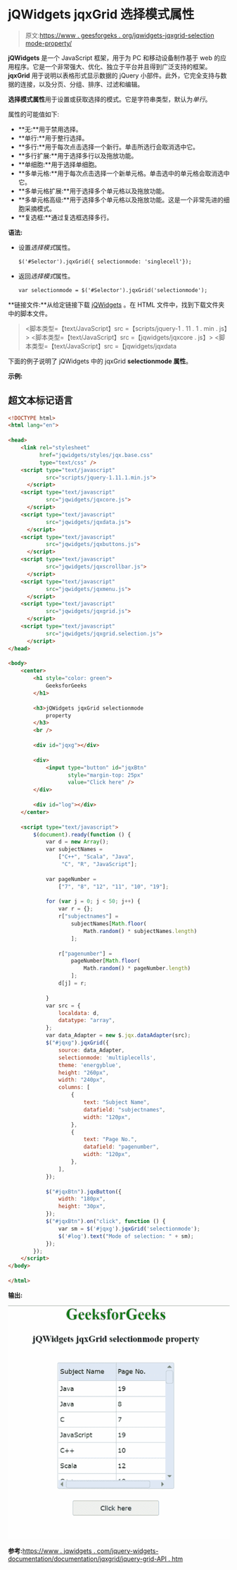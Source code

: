 # jQWidgets jqxGrid 选择模式属性

> 原文:[https://www . geesforgeks . org/jqwidgets-jqxgrid-selection mode-property/](https://www.geeksforgeeks.org/jqwidgets-jqxgrid-selectionmode-property/)

**jQWidgets** 是一个 JavaScript 框架，用于为 PC 和移动设备制作基于 web 的应用程序。它是一个非常强大、优化、独立于平台并且得到广泛支持的框架。 **jqxGrid** 用于说明以表格形式显示数据的 jQuery 小部件。此外，它完全支持与数据的连接，以及分页、分组、排序、过滤和编辑。

**选择模式属性**用于设置或获取选择的模式。它是字符串类型，默认为*单行*。

属性的可能值如下:

*   **无:**用于禁用选择。
*   **单行:**用于整行选择。
*   **多行:**用于每次点击选择一个新行。单击所选行会取消选中它。
*   **多行扩展:**用于选择多行以及拖放功能。
*   **单细胞:**用于选择单细胞。
*   **多单元格:**用于每次点击选择一个新单元格。单击选中的单元格会取消选中它。
*   **多单元格扩展:**用于选择多个单元格以及拖放功能。
*   **多单元格高级:**用于选择多个单元格以及拖放功能。这是一个非常先进的细胞采摘模式。
*   **复选框:**通过复选框选择多行。

**语法:**

*   设置*选择模式*属性。

    ```html
    $('#Selector').jqxGrid({ selectionmode: 'singlecell'});
    ```

*   返回*选择模式*属性。

    ```html
    var selectionmode = $('#Selector').jqxGrid('selectionmode');
    ```

**链接文件:**从给定链接下载 [jQWidgets](https://www.jqwidgets.com/download/) 。在 HTML 文件中，找到下载文件夹中的脚本文件。

> <link rel="”stylesheet”" href="”jqwidgets/styles/jqx.base.css”" type="”text/css”">
> <脚本类型=【text/JavaScript】src =【scripts/jquery-1 . 11 . 1 . min . js】></脚本>
> <脚本类型=【text/JavaScript】src =【jqwidgets/jqxcore . js】></脚本>
> <脚本类型=【text/JavaScript】src =【jqwidgets/jqxdata

下面的例子说明了 jQWidgets 中的 jqxGrid **selectionmode 属性**。

**示例:**

## 超文本标记语言

```html
<!DOCTYPE html>
<html lang="en">

<head>
    <link rel="stylesheet" 
          href="jqwidgets/styles/jqx.base.css" 
          type="text/css" />
    <script type="text/javascript" 
            src="scripts/jquery-1.11.1.min.js">
      </script>
    <script type="text/javascript" 
            src="jqwidgets/jqxcore.js">
      </script>
    <script type="text/javascript" 
            src="jqwidgets/jqxdata.js">
      </script>
    <script type="text/javascript" 
            src="jqwidgets/jqxbuttons.js">
      </script>
    <script type="text/javascript" 
            src="jqwidgets/jqxscrollbar.js">
      </script>
    <script type="text/javascript" 
            src="jqwidgets/jqxmenu.js">
      </script>
    <script type="text/javascript" 
            src="jqwidgets/jqxgrid.js">
      </script>
    <script type="text/javascript" 
            src="jqwidgets/jqxgrid.selection.js">
      </script>
</head>

<body>
    <center>
        <h1 style="color: green">
            GeeksforGeeks
        </h1>

        <h3>jQWidgets jqxGrid selectionmode
            property
        </h3>
        <br />

        <div id="jqxg"></div>

        <div>
            <input type="button" id="jqxBtn" 
                   style="margin-top: 25px" 
                   value="Click here" />
        </div>

        <div id="log"></div>
    </center>

    <script type="text/javascript">
        $(document).ready(function () {
            var d = new Array();
            var subjectNames =
                ["C++", "Scala", "Java",
                 "C", "R", "JavaScript"];

            var pageNumber =
                ["7", "8", "12", "11", "10", "19"];

            for (var j = 0; j < 50; j++) {
                var r = {};
                r["subjectnames"] =
                    subjectNames[Math.floor(
                        Math.random() * subjectNames.length)
                    ];

                r["pagenumber"] =
                    pageNumber[Math.floor(
                        Math.random() * pageNumber.length)
                    ];
                d[j] = r;

            }
            var src = {
                localdata: d,
                datatype: "array",
            };
            var data_Adapter = new $.jqx.dataAdapter(src);
            $("#jqxg").jqxGrid({
                source: data_Adapter,
                selectionmode: 'multiplecells',
                theme: 'energyblue',
                height: "260px",
                width: "240px",
                columns: [
                    {
                        text: "Subject Name",
                        datafield: "subjectnames",
                        width: "120px",
                    },
                    {
                        text: "Page No.",
                        datafield: "pagenumber",
                        width: "120px",
                    },
                ],
            });

            $("#jqxBtn").jqxButton({
                width: "180px",
                height: "30px",
            });
            $("#jqxBtn").on("click", function () {
                var sm = $('#jqxg').jqxGrid('selectionmode');
                $('#log').text("Mode of selection: " + sm);
            });
        });
    </script>
</body>

</html>
```

**输出:**

![](img/24f3307303e9efad878c3c2c8d5dbed6.png)

**参考:**[https://www . jqwidgets . com/jquery-widgets-documentation/documentation/jqxgrid/jquery-grid-API . htm](https://www.jqwidgets.com/jquery-widgets-documentation/documentation/jqxgrid/jquery-grid-api.htm)